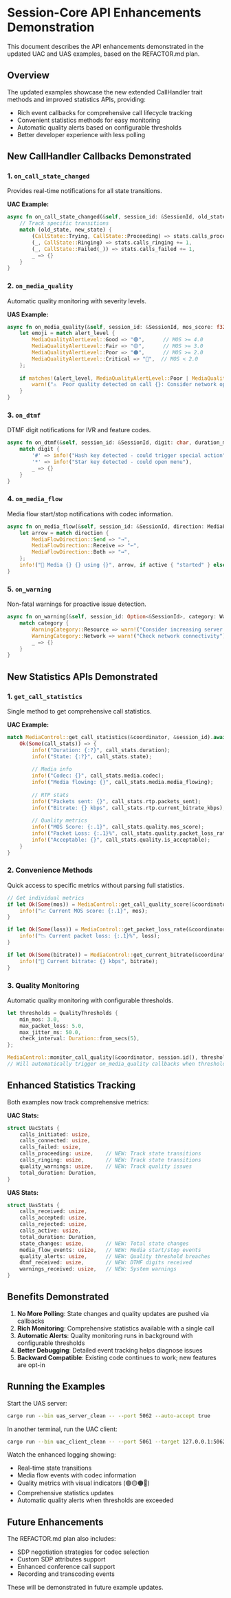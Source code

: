 # Session-Core API Enhancements Demonstration

This document describes the API enhancements demonstrated in the updated UAC and UAS examples, based on the REFACTOR.md plan.

## Overview

The updated examples showcase the new extended CallHandler trait methods and improved statistics APIs, providing:
- Rich event callbacks for comprehensive call lifecycle tracking
- Convenient statistics methods for easy monitoring
- Automatic quality alerts based on configurable thresholds
- Better developer experience with less polling

## New CallHandler Callbacks Demonstrated

### 1. `on_call_state_changed`
Provides real-time notifications for all state transitions.

**UAC Example:**
```rust
async fn on_call_state_changed(&self, session_id: &SessionId, old_state: &CallState, new_state: &CallState, reason: Option<&str>) {
    // Track specific transitions
    match (old_state, new_state) {
        (CallState::Trying, CallState::Proceeding) => stats.calls_proceeding += 1,
        (_, CallState::Ringing) => stats.calls_ringing += 1,
        (_, CallState::Failed(_)) => stats.calls_failed += 1,
        _ => {}
    }
}
```

### 2. `on_media_quality`
Automatic quality monitoring with severity levels.

**UAS Example:**
```rust
async fn on_media_quality(&self, session_id: &SessionId, mos_score: f32, packet_loss: f32, alert_level: MediaQualityAlertLevel) {
    let emoji = match alert_level {
        MediaQualityAlertLevel::Good => "🟢",      // MOS >= 4.0
        MediaQualityAlertLevel::Fair => "🟡",      // MOS >= 3.0
        MediaQualityAlertLevel::Poor => "🟠",      // MOS >= 2.0
        MediaQualityAlertLevel::Critical => "🔴",  // MOS < 2.0
    };
    
    if matches!(alert_level, MediaQualityAlertLevel::Poor | MediaQualityAlertLevel::Critical) {
        warn!("⚠️  Poor quality detected on call {}: Consider network optimization", session_id);
    }
}
```

### 3. `on_dtmf`
DTMF digit notifications for IVR and feature codes.

```rust
async fn on_dtmf(&self, session_id: &SessionId, digit: char, duration_ms: u32) {
    match digit {
        '#' => info!("Hash key detected - could trigger special action"),
        '*' => info!("Star key detected - could open menu"),
        _ => {}
    }
}
```

### 4. `on_media_flow`
Media flow start/stop notifications with codec information.

```rust
async fn on_media_flow(&self, session_id: &SessionId, direction: MediaFlowDirection, active: bool, codec: &str) {
    let arrow = match direction {
        MediaFlowDirection::Send => "→",
        MediaFlowDirection::Receive => "←",
        MediaFlowDirection::Both => "↔",
    };
    info!("🎵 Media {} {} using {}", arrow, if active { "started" } else { "stopped" }, codec);
}
```

### 5. `on_warning`
Non-fatal warnings for proactive issue detection.

```rust
async fn on_warning(&self, session_id: Option<&SessionId>, category: WarningCategory, message: &str) {
    match category {
        WarningCategory::Resource => warn!("Consider increasing server resources"),
        WarningCategory::Network => warn!("Check network connectivity"),
        _ => {}
    }
}
```

## New Statistics APIs Demonstrated

### 1. `get_call_statistics`
Single method to get comprehensive call statistics.

**UAC Example:**
```rust
match MediaControl::get_call_statistics(&coordinator, &session_id).await {
    Ok(Some(call_stats)) => {
        info!("Duration: {:?}", call_stats.duration);
        info!("State: {:?}", call_stats.state);
        
        // Media info
        info!("Codec: {}", call_stats.media.codec);
        info!("Media flowing: {}", call_stats.media.media_flowing);
        
        // RTP stats
        info!("Packets sent: {}", call_stats.rtp.packets_sent);
        info!("Bitrate: {} kbps", call_stats.rtp.current_bitrate_kbps);
        
        // Quality metrics
        info!("MOS Score: {:.1}", call_stats.quality.mos_score);
        info!("Packet Loss: {:.1}%", call_stats.quality.packet_loss_rate);
        info!("Acceptable: {}", call_stats.quality.is_acceptable);
    }
}
```

### 2. Convenience Methods
Quick access to specific metrics without parsing full statistics.

```rust
// Get individual metrics
if let Ok(Some(mos)) = MediaControl::get_call_quality_score(&coordinator, session.id()).await {
    info!("📈 Current MOS score: {:.1}", mos);
}

if let Ok(Some(loss)) = MediaControl::get_packet_loss_rate(&coordinator, session.id()).await {
    info!("📉 Current packet loss: {:.1}%", loss);
}

if let Ok(Some(bitrate)) = MediaControl::get_current_bitrate(&coordinator, session.id()).await {
    info!("📶 Current bitrate: {} kbps", bitrate);
}
```

### 3. Quality Monitoring
Automatic quality monitoring with configurable thresholds.

```rust
let thresholds = QualityThresholds {
    min_mos: 3.0,
    max_packet_loss: 5.0,
    max_jitter_ms: 50.0,
    check_interval: Duration::from_secs(5),
};

MediaControl::monitor_call_quality(&coordinator, session.id(), thresholds).await?;
// Will automatically trigger on_media_quality callbacks when thresholds are exceeded
```

## Enhanced Statistics Tracking

Both examples now track comprehensive metrics:

**UAC Stats:**
```rust
struct UacStats {
    calls_initiated: usize,
    calls_connected: usize,
    calls_failed: usize,
    calls_proceeding: usize,    // NEW: Track state transitions
    calls_ringing: usize,       // NEW: Track state transitions
    quality_warnings: usize,    // NEW: Track quality issues
    total_duration: Duration,
}
```

**UAS Stats:**
```rust
struct UasStats {
    calls_received: usize,
    calls_accepted: usize,
    calls_rejected: usize,
    calls_active: usize,
    total_duration: Duration,
    state_changes: usize,       // NEW: Total state changes
    media_flow_events: usize,   // NEW: Media start/stop events
    quality_alerts: usize,      // NEW: Quality threshold breaches
    dtmf_received: usize,       // NEW: DTMF digits received
    warnings_received: usize,   // NEW: System warnings
}
```

## Benefits Demonstrated

1. **No More Polling**: State changes and quality updates are pushed via callbacks
2. **Rich Monitoring**: Comprehensive statistics available with a single call
3. **Automatic Alerts**: Quality monitoring runs in background with configurable thresholds
4. **Better Debugging**: Detailed event tracking helps diagnose issues
5. **Backward Compatible**: Existing code continues to work; new features are opt-in

## Running the Examples

Start the UAS server:
```bash
cargo run --bin uas_server_clean -- --port 5062 --auto-accept true
```

In another terminal, run the UAC client:
```bash
cargo run --bin uac_client_clean -- --port 5061 --target 127.0.0.1:5062 --num-calls 3 --duration 30
```

Watch the enhanced logging showing:
- Real-time state transitions
- Media flow events with codec information
- Quality metrics with visual indicators (🟢🟡🟠🔴)
- Comprehensive statistics updates
- Automatic quality alerts when thresholds are exceeded

## Future Enhancements

The REFACTOR.md plan also includes:
- SDP negotiation strategies for codec selection
- Custom SDP attributes support
- Enhanced conference call support
- Recording and transcoding events

These will be demonstrated in future example updates. 